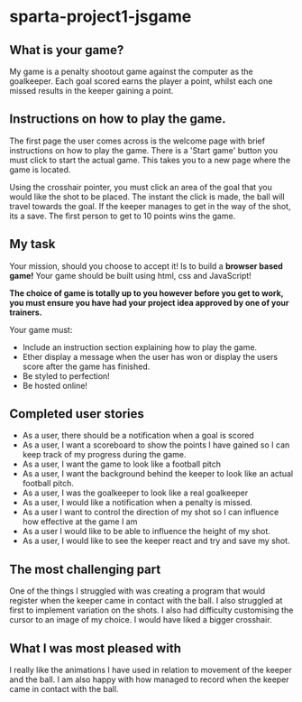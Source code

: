 # sparta-project1-jsgame

## What is your game?

My game is a penalty shootout game against the computer as the goalkeeper. Each goal scored earns the player a point, whilst each one missed results in the keeper gaining a point.

## Instructions on how to play the game.

The first page the user comes across is the welcome page with brief instructions on how to play the game. There is a 'Start game' button you must click to start the actual game. This takes you to a new page where the game is located.

Using the crosshair pointer, you must click an area of the goal that you would like the shot to be placed. The instant the click is made, the ball will travel towards the goal. If the keeper manages to get in the way of the shot, its a save. The first person to get to 10 points wins the game.

## My task

Your mission, should you choose to accept it! Is to build a **browser based game!** Your game should be built using html, css and JavaScript!

**The choice of game is totally up to you however before you get to work, you must ensure you have had your project idea approved by one of your trainers.**

Your game must:

* Include an instruction section explaining how to play the game.
* Ether display a message when the user has won or display the users score after the game has finished.
* Be styled to perfection!
* Be hosted online!

## Completed user stories

* As a user, there should be a notification when a goal is scored
* As a user, I want a scoreboard to show the points I have gained so I can keep track of my progress during the game.
* As a user, I want the game to look like a football pitch
* As a user, I want the background behind the keeper to look like an actual football pitch.
* As a user, I was the goalkeeper to look like a real goalkeeper
* As a user, I would like a notification when a penalty is missed.
* As a user I want to control the direction of my shot so I can influence how effective at the game I am
* As a user I would like to be able to influence the height of my shot.
* As a user, I would like to see the keeper react and try and save my shot.


## The most challenging part

One of the things I struggled with was creating a program that would register when the keeper came in contact with the ball. I also struggled at first to implement variation on the shots. I also had difficulty customising the cursor to an image of my choice. I would have liked a bigger crosshair.

## What I was most pleased with

I really like the animations I have used in relation to movement of the keeper and the ball. I am also happy with how managed to record when the keeper came in contact with the ball.
